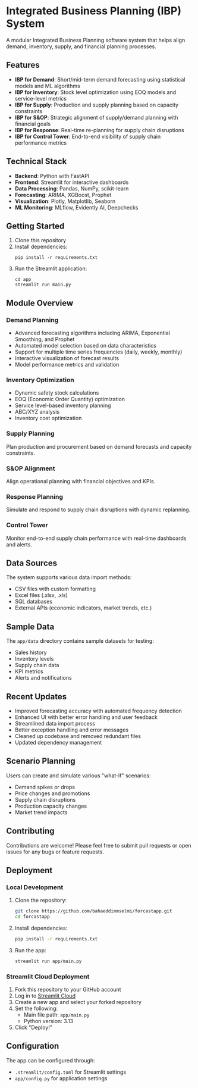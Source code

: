# Integrated Business Planning (IBP) System

A modular Integrated Business Planning software system that helps align demand, inventory, supply, and financial planning processes.

## Features

- **IBP for Demand**: Short/mid-term demand forecasting using statistical models and ML algorithms
- **IBP for Inventory**: Stock level optimization using EOQ models and service-level metrics
- **IBP for Supply**: Production and supply planning based on capacity constraints
- **IBP for S&OP**: Strategic alignment of supply/demand planning with financial goals
- **IBP for Response**: Real-time re-planning for supply chain disruptions
- **IBP for Control Tower**: End-to-end visibility of supply chain performance metrics

## Technical Stack

- **Backend**: Python with FastAPI
- **Frontend**: Streamlit for interactive dashboards
- **Data Processing**: Pandas, NumPy, scikit-learn
- **Forecasting**: ARIMA, XGBoost, Prophet
- **Visualization**: Plotly, Matplotlib, Seaborn
- **ML Monitoring**: MLflow, Evidently AI, Deepchecks

## Getting Started

1. Clone this repository
2. Install dependencies:
   ```
   pip install -r requirements.txt
   ```
3. Run the Streamlit application:
   ```
   cd app
   streamlit run main.py
   ```

## Module Overview

### Demand Planning
- Advanced forecasting algorithms including ARIMA, Exponential Smoothing, and Prophet
- Automated model selection based on data characteristics
- Support for multiple time series frequencies (daily, weekly, monthly)
- Interactive visualization of forecast results
- Model performance metrics and validation

### Inventory Optimization
- Dynamic safety stock calculations
- EOQ (Economic Order Quantity) optimization
- Service level-based inventory planning
- ABC/XYZ analysis
- Inventory cost optimization

### Supply Planning
Plan production and procurement based on demand forecasts and capacity constraints.

### S&OP Alignment
Align operational planning with financial objectives and KPIs.

### Response Planning
Simulate and respond to supply chain disruptions with dynamic replanning.

### Control Tower
Monitor end-to-end supply chain performance with real-time dashboards and alerts.

## Data Sources

The system supports various data import methods:
- CSV files with custom formatting
- Excel files (.xlsx, .xls)
- SQL databases
- External APIs (economic indicators, market trends, etc.)

## Sample Data

The `app/data` directory contains sample datasets for testing:
- Sales history
- Inventory levels
- Supply chain data
- KPI metrics
- Alerts and notifications

## Recent Updates

- Improved forecasting accuracy with automated frequency detection
- Enhanced UI with better error handling and user feedback
- Streamlined data import process
- Better exception handling and error messages
- Cleaned up codebase and removed redundant files
- Updated dependency management

## Scenario Planning

Users can create and simulate various "what-if" scenarios:
- Demand spikes or drops
- Price changes and promotions
- Supply chain disruptions
- Production capacity changes
- Market trend impacts

## Contributing

Contributions are welcome! Please feel free to submit pull requests or open issues for any bugs or feature requests.

## Deployment

### Local Development

1. Clone the repository:
   ```bash
   git clone https://github.com/bahaeddinmselmi/forcastapp.git
   cd forcastapp
   ```

2. Install dependencies:
   ```bash
   pip install -r requirements.txt
   ```

3. Run the app:
   ```bash
   streamlit run app/main.py
   ```

### Streamlit Cloud Deployment

1. Fork this repository to your GitHub account
2. Log in to [Streamlit Cloud](https://share.streamlit.io)
3. Create a new app and select your forked repository
4. Set the following:
   - Main file path: `app/main.py`
   - Python version: 3.13
5. Click "Deploy!"

## Configuration

The app can be configured through:
- `.streamlit/config.toml` for Streamlit settings
- `app/config.py` for application settings

